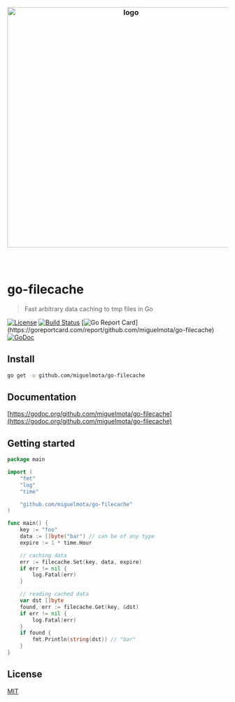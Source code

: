 <h3 align="center">
  <br />
  <img src="https://user-images.githubusercontent.com/168240/51435448-5fa07200-1c2c-11e9-99c3-21d4ee2b7a4a.png" alt="logo" width="550" />
  <br />
  <br />
  <br />
</h3>

# go-filecache

> Fast arbitrary data caching to tmp files in Go

[![License](http://img.shields.io/badge/license-MIT-blue.svg)](https://raw.githubusercontent.com/miguelmota/go-filecache/master/LICENSE) [![Build Status](https://travis-ci.org/miguelmota/go-filecache.svg?branch=master)](https://travis-ci.org/miguelmota/go-filecache) [![Go Report Card](https://goreportcard.com/badge/github.com/miguelmota/go-filecache?)](https://goreportcard.com/report/github.com/miguelmota/go-filecache) [![GoDoc](https://godoc.org/github.com/miguelmota/go-filecache?status.svg)](https://godoc.org/github.com/miguelmota/go-filecache)

## Install

```bash
go get -u github.com/miguelmota/go-filecache
```

## Documentation

[https://godoc.org/github.com/miguelmota/go-filecache](https://godoc.org/github.com/miguelmota/go-filecache)

## Getting started

```go
package main

import (
	"fmt"
	"log"
	"time"

	"github.com/miguelmota/go-filecache"
)

func main() {
	key := "foo"
	data := []byte("bar") // can be of any type
	expire := 1 * time.Hour

	// caching data
	err := filecache.Set(key, data, expire)
	if err != nil {
		log.Fatal(err)
	}

	// reading cached data
	var dst []byte
	found, err := filecache.Get(key, &dst)
	if err != nil {
		log.Fatal(err)
	}
	if found {
		fmt.Println(string(dst)) // "bar"
	}
}
```

## License

[MIT](LICENSE)

